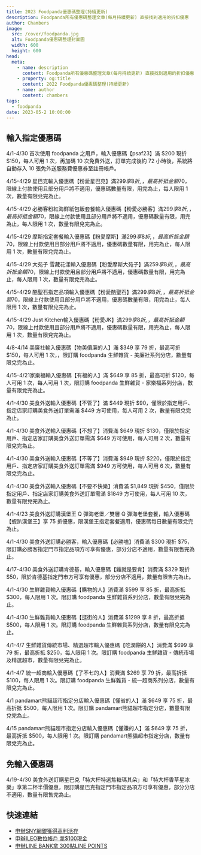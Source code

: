 ```yaml
---
title: 2023 Foodpanda優惠碼整理(持續更新)
description: Foodpanda所有優惠碼整理文章(每月持續更新) 直接找到適用的折扣優惠
author: Chambers
image:
  src: /cover/foodpanda.jpg
  alt: Foodpanda優惠碼整理封面圖
  width: 600
  height: 600
head:
  meta:
    - name: description
      content: Foodpanda所有優惠碼整理文章(每月持續更新) 直接找到適用的折扣優惠
    - property: og:title
      content: 2022 Foodpanda優惠碼整理(持續更新)
    - name: author
      content: chambers
tags:
  - foodpanda
date: 2023-05-2 10:00:00
---
```


## 輸入指定優惠碼

4/1-4/30 首次使用 foodpanda 之用戶，輸入優惠碼【psaf23】滿 $200 現折 $150，每人可用 1 次，再加碼 10 次免費外送，訂單完成後約 72 小時後，系統將自動存入 10 張免外送服務費優惠券至註冊帳戶。

4/15-4/29 星巴克輸入優惠碼【粉愛星巴克】滿$299 享 8 折, ，最高折抵金額$70，限線上付款使用且部分用戶將不適用，優惠碼數量有限，用完為止，每人限用 1 次，數量有限兌完為止。

4/15-4/29 必勝客粉紅海鮮紙包飯套餐輸入優惠碼【粉愛必勝客】滿$299 享 8 折, ，最高折抵金額$70，限線上付款使用且部分用戶將不適用，優惠碼數量有限，用完為止，每人限用 1 次，數量有限兌完為止。

4/15-4/29 摩斯指定套餐輸入優惠碼【粉愛摩斯】滿$299 享 8 折, ，最高折抵金額$70，限線上付款使用且部分用戶將不適用，優惠碼數量有限，用完為止，每人限用 1 次，數量有限兌完為止。

4/15-4/29 大苑子 雪藏花漾輸入優惠碼【粉愛摩斯大苑子】滿$259 享 8 折, ，最高折抵金額$70，限線上付款使用且部分用戶將不適用，優惠碼數量有限，用完為止，每人限用 1 次，數量有限兌完為止。

4/15-4/29 酷聖石指定品項輸入優惠碼【粉愛酷聖石】滿$299 享 8 折, ，最高折抵金額$70，限線上付款使用且部分用戶將不適用，優惠碼數量有限，用完為止，每人限用 1 次，數量有限兌完為止。

4/15-4/29 Just Kitchen輸入優惠碼【粉愛JK】滿$299 享 8 折, ，最高折抵金額$70，限線上付款使用且部分用戶將不適用，優惠碼數量有限，用完為止，每人限用 1 次，數量有限兌完為止。

4/8-4/14 美廉社輸入優惠碼【物美價廉的人】滿 $349 享 79 折，最高可折 $150，每人可用 1 次，，限訂購 foodpanda 生鮮雜貨 - 美廉社系列分店，數量有限兌完為止。

4/15-4/21家樂福輸入優惠碼【有福的人】滿 $649 享 85 折，最高可折 $120，每人可用 1 次，每人可用 1 次，限訂購 foodpanda 生鮮雜貨 - 家樂福系列分店，數量有限兌完為止。

4/1-4/30 美食外送輸入優惠碼【不管了】滿 $449 現折 $90，僅限於指定用戶、指定店家訂購美食外送訂單需滿 $449 方可使用，每人可用 2 次，數量有限兌完為止。

4/1-4/30 美食外送輸入優惠碼【不想了】消費滿 $649 現折 $130，僅限於指定用戶、指定店家訂購美食外送訂單需滿 $649 方可使用，每人可用 2 次，數量有限兌完為止。

4/1-4/30 美食外送輸入優惠碼【不等了】消費滿 $949 現折 $220，僅限於指定用戶、指定店家訂購美食外送訂單需滿 $949 方可使用，每人可用 6 次，數量有限兌完為止。

4/1-4/30 美食外送輸入優惠碼【不要不快樂】消費滿 $1,849 現折 $450，僅限於指定用戶、指定店家訂購美食外送訂單需滿 $1849 方可使用，每人可用 10 次，數量有限兌完為止。

4/1-4/23 美食外送訂購漢堡王 Q 彈海老堡／雙層 Q 彈海老堡套餐，輸入優惠碼【蝦趴漢堡王】享 75 折優惠，限漢堡王指定套餐適用，優惠碼每日數量有限兌完為止。

4/1-4/30 美食外送訂購必勝客，輸入優惠碼【必勝嗑】消費滿 $300 現折 $75，限訂購必勝客指定門市指定品項方可享有優惠，部分分店不適用，數量有限售完為止。

4/17-4/30 美食外送訂購肯德基，輸入優惠碼【雞就是要肯】消費滿 $329 現折 $50，限於肯德基指定門市方可享有優惠，部分分店不適用，數量有限售完為止。

4/1-4/30 生鮮雜貨輸入優惠碼【購物的人】消費滿 $599 享 85 折，最高折抵 $300，每人限用 1 次。限訂購 foodpanda 生鮮雜貨系列分店，數量有限兌完為止。

4/1-4/30 生鮮雜貨輸入優惠碼【逛街的人】消費滿 $1299 享 8 折，最高折抵 $500，每人限用 1 次。限訂購 foodpanda 生鮮雜貨系列分店，數量有限兌完為止。

4/1-4/7 生鮮雜貨傳統市場、精選超市輸入優惠碼【吃潤餅的人】消費滿 $699 享 79 折，最高折抵 $250，每人限用 1 次。限訂購 foodpanda 生鮮雜貨 - 傳統市場及精選超市，數量有限兌完為止。

4/1-4/7 統一超商輸入優惠碼【了不七的人】消費滿 $269 享 79 折，最高折抵 $100，每人限用 1 次。限訂購 foodpanda 生鮮雜貨 - 統一超商系列分店，數量有限兌完為止。

4/1 pandamart熊貓超市指定分店輸入優惠碼【懂省的人】滿 $649 享 75 折，最高折抵 $500，每人限用 1 次。限訂購 pandamart熊貓超市指定分店，數量有限兌完為止。

4/15 pandamart熊貓超市指定分店輸入優惠碼【懂賺的人】滿 $649 享 75 折，最高折抵 $500，每人限用 1 次。限訂購 pandamart熊貓超市指定分店，數量有限兌完為止。


## 免輸入優惠碼

4/19-4/30 美食外送訂購星巴克「特大杯特選焦糖瑪其朵」和「特大杯香草星冰樂」享第二杯半價優惠，限訂購星巴克指定門市指定品項方可享有優惠，部分分店不適用，數量有限售完為止。

## 快速連結

- [申辦SNY網銀獲得高利活存](https://netbank.hncb.com.tw/netbank/servlet/TrxDispatcher?trx=com.lb.wibc.trx.eCounter_DigitAcct&state=notice&ATYP=MGM&AID=Rnhib01VaDdQZ0J0U1ljbGhZUmQxQT09&openExternalBrowser=1)
- [申辦ILEO數位帳戶 拿$100現金](https://firstbk.tw/R47NK/LvbhAf)
- [申辦LINE BANK拿 300點LINE POINTS](https://www.linebank.com.tw/R/mgm-event/invitation?mgm=101000640635)